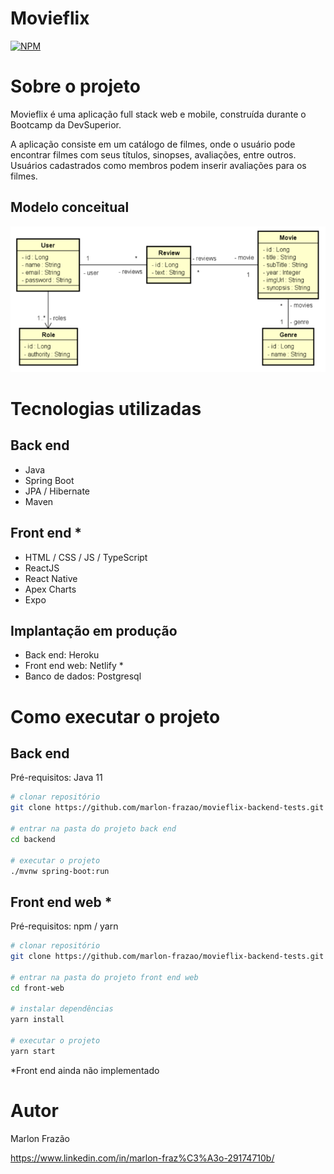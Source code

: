 # Movieflix
[![NPM](https://img.shields.io/npm/l/react)](https://github.com/marlon-frazao/movieflix-backend-tests/blob/main/LICENSE) 

# Sobre o projeto

Movieflix é uma aplicação full stack web e mobile, construída durante o Bootcamp da DevSuperior. 

A aplicação consiste em um catálogo de filmes, onde o usuário pode encontrar filmes com seus títulos, sinopses, avaliações, entre outros. Usuários cadastrados como membros podem inserir avaliações para os filmes.

## Modelo conceitual
![Modelo Conceitual](https://github.com/marlon-frazao/movieflix-backend-tests/blob/main/assets/modelo-conceitual.PNG)

# Tecnologias utilizadas
## Back end
- Java
- Spring Boot
- JPA / Hibernate
- Maven
## Front end *
- HTML / CSS / JS / TypeScript
- ReactJS
- React Native
- Apex Charts
- Expo


## Implantação em produção
- Back end: Heroku
- Front end web: Netlify *
- Banco de dados: Postgresql

# Como executar o projeto

## Back end
Pré-requisitos: Java 11

```bash
# clonar repositório
git clone https://github.com/marlon-frazao/movieflix-backend-tests.git

# entrar na pasta do projeto back end
cd backend

# executar o projeto
./mvnw spring-boot:run
```

## Front end web *
Pré-requisitos: npm / yarn

```bash
# clonar repositório
git clone https://github.com/marlon-frazao/movieflix-backend-tests.git

# entrar na pasta do projeto front end web
cd front-web

# instalar dependências
yarn install

# executar o projeto
yarn start
```
*Front end ainda não implementado

# Autor

Marlon Frazão

https://www.linkedin.com/in/marlon-fraz%C3%A3o-29174710b/
